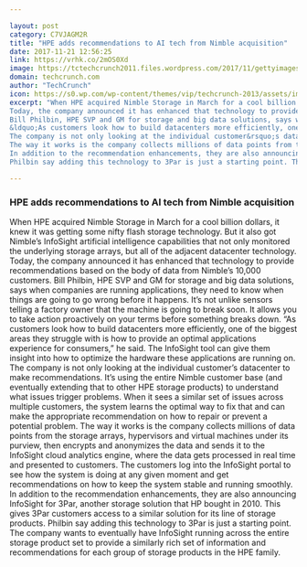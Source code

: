 ```yaml
---

layout: post
category: C7VJAGM2R
title: "HPE adds recommendations to AI tech from Nimble acquisition"
date: 2017-11-21 12:56:25
link: https://vrhk.co/2mOS0Xd
image: https://tctechcrunch2011.files.wordpress.com/2017/11/gettyimages-599819538.jpg?w=1200&fit=200%2C150
domain: techcrunch.com
author: "TechCrunch"
icon: https://s0.wp.com/wp-content/themes/vip/techcrunch-2013/assets/images/favicon.ico
excerpt: "When HPE acquired Nimble Storage in March for a cool billion dollars, it knew it was getting some nifty flash storage technology. But it also got Nimble&rsquo;s InfoSight artificial intelligence capabilities that not only monitored the underlying storage arrays, but all of the adjacent datacenter technology.
Today, the company announced it has enhanced that technology to provide recommendations based on the body of data from Nimble&rsquo;s 10,000 customers.
Bill Philbin, HPE SVP and GM for storage and big data solutions, says when companies are running applications, they need to know when things are going to go wrong before it happens. It&rsquo;s not unlike sensors telling a factory owner that the machine is going to break soon. It allows you to take action proactively on your terms before something breaks down.
&ldquo;As customers look how to build datacenters more efficiently, one of the biggest areas they struggle with is how to provide an optimal applications experience for consumers,&rdquo; he said. The InfoSight tool can give them insight into how to optimize the hardware these applications are running on.
The company is not only looking at the individual customer&rsquo;s datacenter to make recommendations. It&rsquo;s using the entire Nimble customer base (and eventually extending that to other HPE storage products) to understand what issues trigger problems. When it sees a similar set of issues across multiple customers, the system learns the optimal way to fix that and can make the appropriate recommendation on how to repair or prevent a potential problem.
The way it works is the company collects millions of data points from the storage arrays, hypervisors and virtual machines under its purview, then encrypts and anonymizes the data and sends it to the InfoSight cloud analytics engine, where the data gets processed in real time and presented to customers. The customers log into the InfoSight portal to see how the system is doing at any given moment and get recommendations on how to keep the system stable and running smoothly.
In addition to the recommendation enhancements, they are also announcing InfoSight for 3Par, another storage solution that HP bought in 2010. This gives 3Par customers access to a similar solution for its line of storage products.
Philbin say adding this technology to 3Par is just a starting point. The company wants to eventually have InfoSight running across the entire storage product set to provide a similarly rich set of information and recommendations for each group of storage products in the HPE family."

---
```


### HPE adds recommendations to AI tech from Nimble acquisition

When HPE acquired Nimble Storage in March for a cool billion dollars, it knew it was getting some nifty flash storage technology. But it also got Nimble&rsquo;s InfoSight artificial intelligence capabilities that not only monitored the underlying storage arrays, but all of the adjacent datacenter technology.
Today, the company announced it has enhanced that technology to provide recommendations based on the body of data from Nimble&rsquo;s 10,000 customers.
Bill Philbin, HPE SVP and GM for storage and big data solutions, says when companies are running applications, they need to know when things are going to go wrong before it happens. It&rsquo;s not unlike sensors telling a factory owner that the machine is going to break soon. It allows you to take action proactively on your terms before something breaks down.
&ldquo;As customers look how to build datacenters more efficiently, one of the biggest areas they struggle with is how to provide an optimal applications experience for consumers,&rdquo; he said. The InfoSight tool can give them insight into how to optimize the hardware these applications are running on.
The company is not only looking at the individual customer&rsquo;s datacenter to make recommendations. It&rsquo;s using the entire Nimble customer base (and eventually extending that to other HPE storage products) to understand what issues trigger problems. When it sees a similar set of issues across multiple customers, the system learns the optimal way to fix that and can make the appropriate recommendation on how to repair or prevent a potential problem.
The way it works is the company collects millions of data points from the storage arrays, hypervisors and virtual machines under its purview, then encrypts and anonymizes the data and sends it to the InfoSight cloud analytics engine, where the data gets processed in real time and presented to customers. The customers log into the InfoSight portal to see how the system is doing at any given moment and get recommendations on how to keep the system stable and running smoothly.
In addition to the recommendation enhancements, they are also announcing InfoSight for 3Par, another storage solution that HP bought in 2010. This gives 3Par customers access to a similar solution for its line of storage products.
Philbin say adding this technology to 3Par is just a starting point. The company wants to eventually have InfoSight running across the entire storage product set to provide a similarly rich set of information and recommendations for each group of storage products in the HPE family.